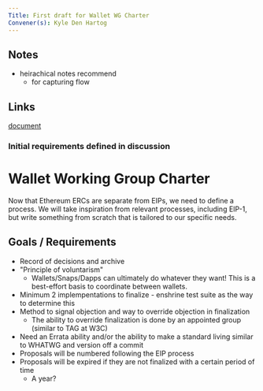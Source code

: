 ```yaml
---
Title: First draft for Wallet WG Charter
Convener(s): Kyle Den Hartog
---
```


## Notes

- heirachical notes recommend
    - for capturing flow

## Links

[document](https://hackmd.io/Y06R5sYpT5-F9v4loxB9ww)

### Initial requirements defined in discussion

# Wallet Working Group Charter

Now that Ethereum ERCs are separate from EIPs, we need to define a process. We will take inspiration from relevant processes, including EIP-1, but write something from scratch that is tailored to our specific needs.

## Goals / Requirements
- Record of decisions and archive
- "Principle of voluntarism"
  - Wallets/Snaps/Dapps can ultimately do whatever they want! This is a best-effort basis to coordinate between wallets.
- Minimum 2 implempentations to finalize - enshrine test suite as the way to determine this
- Method to signal objection and way to override objection in finalization
    - The ability to override finalization is done by an appointed group (similar to TAG at W3C)
- Need an Errata ability and/or the ability to make a standard living similar to WHATWG and version off a commit
- Proposals will be numbered following the EIP process
- Proposals will be expired if they are not finalized with a certain period of time
    - A year?